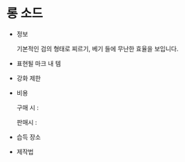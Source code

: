 # 롱 소드

- 정보
    
    기본적인 검의 형태로 찌르기, 베기 들에 무난한 효율을 보입니다.
    
- 표현될 마크 내 템
- 강화 제한
- 비용
    
    구매 시 : 
    
    판매시 : 
    
- 습득 장소
- 제작법